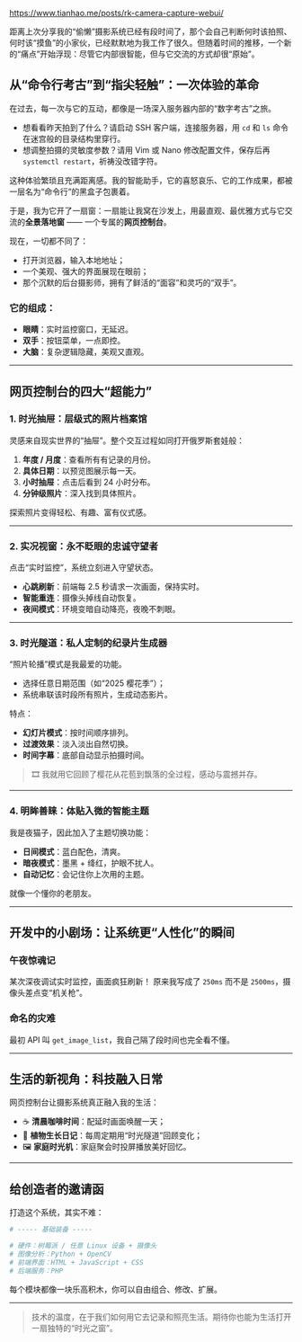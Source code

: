 https://www.tianhao.me/posts/rk-camera-capture-webui/

距离上次分享我的“偷懒”摄影系统已经有段时间了，那个会自己判断何时该拍照、何时该“摸鱼”的小家伙，已经默默地为我工作了很久。但随着时间的推移，一个新的“痛点”开始浮现：尽管它内部很智能，但与它交流的方式却很“原始”。

## 从“命令行考古”到“指尖轻触”：一次体验的革命

在过去，每一次与它的互动，都像是一场深入服务器内部的“数字考古”之旅。

- 想看看昨天拍到了什么？请启动 SSH 客户端，连接服务器，用 `cd` 和 `ls` 命令在迷宫般的目录结构里穿行。
- 想调整拍摄的灵敏度参数？请用 Vim 或 Nano 修改配置文件，保存后再 `systemctl restart`，祈祷没改错字符。

这种体验繁琐且充满距离感。我的智能助手，它的喜怒哀乐、它的工作成果，都被一层名为“命令行”的黑盒子包裹着。

于是，我为它开了一扇窗：一扇能让我窝在沙发上，用最直观、最优雅方式与它交流的**全景落地窗** —— 一个专属的**网页控制台**。

现在，一切都不同了：

- 打开浏览器，输入本地地址；
- 一个美观、强大的界面展现在眼前；
- 那个沉默的后台摄影师，拥有了鲜活的“面容”和灵巧的“双手”。

### 它的组成：

- **眼睛**：实时监控窗口，无延迟。
- **双手**：按钮菜单，一点即控。
- **大脑**：复杂逻辑隐藏，美观又直观。

---

## 网页控制台的四大“超能力”

### 1. 时光抽屉：层级式的照片档案馆

灵感来自现实世界的“抽屉”。整个交互过程如同打开俄罗斯套娃般：

1. **年度 / 月度**：查看所有有记录的月份。
2. **具体日期**：以预览图展示每一天。
3. **小时抽屉**：点击后看到 24 小时分布。
4. **分钟级照片**：深入找到具体照片。

探索照片变得轻松、有趣、富有仪式感。

---

### 2. 实况视窗：永不眨眼的忠诚守望者

点击“实时监控”，系统立刻进入守望状态。

- **心跳刷新**：前端每 2.5 秒请求一次画面，保持实时。
- **智能重连**：摄像头掉线自动恢复。
- **夜间模式**：环境变暗自动降亮，夜晚不刺眼。

---

### 3. 时光隧道：私人定制的纪录片生成器

“照片轮播”模式是我最爱的功能。

- 选择任意日期范围（如“2025 樱花季”）；
- 系统串联该时段所有照片，生成动态影片。

特点：

- **幻灯片模式**：按时间顺序排列。
- **过渡效果**：淡入淡出自然切换。
- **时间字幕**：底部自动显示拍摄时间。

> 🎞️ 我就用它回顾了樱花从花苞到飘落的全过程，感动与震撼并存。

---

### 4. 明眸善睐：体贴入微的智能主题

我是夜猫子，因此加入了主题切换功能：

- **日间模式**：蓝白配色，清爽。
- **暗夜模式**：墨黑 + 绛红，护眼不扰人。
- **自动记忆**：会记住你上次用的主题。

就像一个懂你的老朋友。

---

## 开发中的小剧场：让系统更“人性化”的瞬间

### 午夜惊魂记

某次深夜调试实时监控，画面疯狂刷新！
原来我写成了 `250ms` 而不是 `2500ms`，摄像头差点变“机关枪”。

### 命名的灾难

最初 API 叫 `get_image_list`，我自己隔了段时间也完全看不懂。

---

## 生活的新视角：科技融入日常

网页控制台让摄影系统真正融入我的生活：

- ☕ **清晨咖啡时间**：配延时画面唤醒一天；
- 🌱 **植物生长日记**：每周定期用“时光隧道”回顾变化；
- 🖼️ **家庭时光机**：家庭聚会时投屏播放美好回忆。

---

## 给创造者的邀请函

打造这个系统，其实不难：

```bash
# ----- 基础装备 -----

# 硬件：树莓派 / 任意 Linux 设备 + 摄像头
# 图像分析：Python + OpenCV
# 前端界面：HTML + JavaScript + CSS
# 后端服务：PHP
```

每个模块都像一块乐高积木，你可以自由组合、修改、扩展。

---

> 技术的温度，在于我们如何用它去记录和照亮生活。期待你也能为生活打开一扇独特的“时光之窗”。
